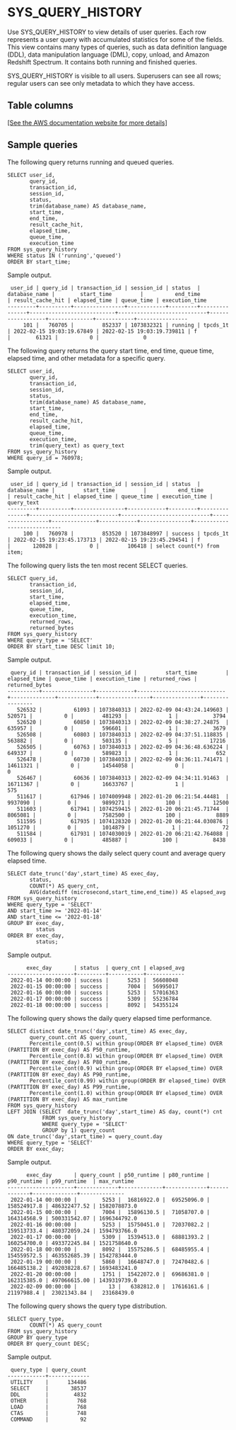 # SYS\_QUERY\_HISTORY<a name="SYS_QUERY_HISTORY"></a>

Use SYS\_QUERY\_HISTORY to view details of user queries\. Each row represents a user query with accumulated statistics for some of the fields\. This view contains many types of queries, such as data definition language \(DDL\), data manipulation language \(DML\), copy, unload, and Amazon Redshift Spectrum\. It contains both running and finished queries\.

SYS\_QUERY\_HISTORY is visible to all users\. Superusers can see all rows; regular users can see only metadata to which they have access\.

## Table columns<a name="SYS_QUERY_HISTORY-table-columns"></a>

[\[See the AWS documentation website for more details\]](http://docs.aws.amazon.com/redshift/latest/dg/SYS_QUERY_HISTORY.html)

## Sample queries<a name="SYS_QUERY_HISTORY-sample-queries"></a>

The following query returns running and queued queries\.

```
SELECT user_id,
       query_id,
       transaction_id,
       session_id,
       status,
       trim(database_name) AS database_name,
       start_time,
       end_time,
       result_cache_hit,
       elapsed_time,
       queue_time,
       execution_time
FROM sys_query_history
WHERE status IN ('running','queued')
ORDER BY start_time;
```

Sample output\.

```
 user_id | query_id | transaction_id | session_id | status  | database_name |        start_time         |          end_time          | result_cache_hit | elapsed_time | queue_time | execution_time
---------+----------+----------------+------------+---------+---------------+---------------------------+----------------------------+------------------+--------------+------------+----------------
     101 |   760705 |         852337 | 1073832321 | running | tpcds_1t      | 2022-02-15 19:03:19.67849 | 2022-02-15 19:03:19.739811 | f                |        61321 |          0 |              0
```

The following query returns the query start time, end time, queue time, elapsed time, and other metadata for a specific query\.

```
SELECT user_id,
       query_id,
       transaction_id,
       session_id,
       status,
       trim(database_name) AS database_name,
       start_time,
       end_time,
       result_cache_hit,
       elapsed_time,
       queue_time,
       execution_time,
       trim(query_text) as query_text
FROM sys_query_history
WHERE query_id = 760978;
```

Sample output\.

```
 user_id | query_id | transaction_id | session_id | status  | database_name |         start_time         |          end_time          | result_cache_hit | elapsed_time | queue_time | execution_time |         query_text
---------+----------+----------------+------------+---------+---------------+----------------------------+----------------------------+------------------+--------------+------------+----------------+----------------------------
     100 |   760978 |         853520 | 1073848997 | success | tpcds_1t      | 2022-02-15 19:23:45.173713 | 2022-02-15 19:23:45.294541 | f                |       120828 |          0 |         106418 | select count(*) from item;
```

The following query lists the ten most recent SELECT queries\.

```
SELECT query_id,
       transaction_id,
       session_id,
       start_time,
       elapsed_time,
       queue_time,
       execution_time,
       returned_rows,
       returned_bytes
FROM sys_query_history
WHERE query_type = 'SELECT'
ORDER BY start_time DESC limit 10;
```

Sample output\.

```
 query_id | transaction_id | session_id |         start_time         | elapsed_time | queue_time | execution_time | returned_rows | returned_bytes
----------+----------------+------------+----------------------------+--------------+------------+----------------+---------------+----------------
   526532 |          61093 | 1073840313 | 2022-02-09 04:43:24.149603 |       520571 |          0 |         481293 |             1 |           3794
   526520 |          60850 | 1073840313 | 2022-02-09 04:38:27.24875  |       635957 |          0 |         596601 |             1 |           3679
   526508 |          60803 | 1073840313 | 2022-02-09 04:37:51.118835 |       563882 |          0 |         503135 |             5 |          17216
   526505 |          60763 | 1073840313 | 2022-02-09 04:36:48.636224 |       649337 |          0 |         589823 |             1 |            652
   526478 |          60730 | 1073840313 | 2022-02-09 04:36:11.741471 |     14611321 |          0 |       14544058 |             0 |              0
   526467 |          60636 | 1073840313 | 2022-02-09 04:34:11.91463  |     16711367 |          0 |       16633767 |             1 |            575
   511617 |         617946 | 1074009948 | 2022-01-20 06:21:54.44481  |      9937090 |          0 |        9899271 |           100 |          12500
   511603 |         617941 | 1074259415 | 2022-01-20 06:21:45.71744  |      8065081 |          0 |        7582500 |           100 |           8889
   511595 |         617935 | 1074128320 | 2022-01-20 06:21:44.030876 |      1051270 |          0 |        1014879 |             1 |             72
   511584 |         617931 | 1074030019 | 2022-01-20 06:21:42.764088 |       609033 |          0 |         485887 |           100 |           8438
```

 The following query shows the daily select query count and average query elapsed time\. 

```
SELECT date_trunc('day',start_time) AS exec_day,
       status,
       COUNT(*) AS query_cnt,
       AVG(datediff (microsecond,start_time,end_time)) AS elapsed_avg
FROM sys_query_history
WHERE query_type = 'SELECT'
AND start_time >= '2022-01-14'
AND start_time <= '2022-01-18'
GROUP BY exec_day,
         status
ORDER BY exec_day,
         status;
```

Sample output\.

```
      exec_day       | status  | query_cnt | elapsed_avg
---------------------+---------+-----------+------------
 2022-01-14 00:00:00 | success |      5253 |  56608048
 2022-01-15 00:00:00 | success |      7004 |  56995017
 2022-01-16 00:00:00 | success |      5253 |  57016363
 2022-01-17 00:00:00 | success |      5309 |  55236784
 2022-01-18 00:00:00 | success |      8092 |  54355124
```

The following query shows the daily query elapsed time performance\.

```
SELECT distinct date_trunc('day',start_time) AS exec_day,
       query_count.cnt AS query_count,
       Percentile_cont(0.5) within group(ORDER BY elapsed_time) OVER (PARTITION BY exec_day) AS P50_runtime,
       Percentile_cont(0.8) within group(ORDER BY elapsed_time) OVER (PARTITION BY exec_day) AS P80_runtime,
       Percentile_cont(0.9) within group(ORDER BY elapsed_time) OVER (PARTITION BY exec_day) AS P90_runtime,
       Percentile_cont(0.99) within group(ORDER BY elapsed_time) OVER (PARTITION BY exec_day) AS P99_runtime,
       Percentile_cont(1.0) within group(ORDER BY elapsed_time) OVER (PARTITION BY exec_day) AS max_runtime
FROM sys_query_history
LEFT JOIN (SELECT  date_trunc('day',start_time) AS day, count(*) cnt
           FROM sys_query_history
           WHERE query_type = 'SELECT'
           GROUP by 1) query_count
ON date_trunc('day',start_time) = query_count.day
WHERE query_type = 'SELECT'
ORDER BY exec_day;
```

Sample output\.

```
      exec_day       | query_count | p50_runtime | p80_runtime | p90_runtime | p99_runtime  | max_runtime
---------------------+-------------+-------------+-------------+-------------+--------------+--------------
 2022-01-14 00:00:00 |        5253 |  16816922.0 |  69525096.0 | 158524917.8 | 486322477.52 | 1582078873.0
 2022-01-15 00:00:00 |        7004 |  15896130.5 |  71058707.0 | 164314568.9 | 500331542.07 | 1696344792.0
 2022-01-16 00:00:00 |        5253 |  15750451.0 |  72037082.2 | 159513733.4 | 480372059.24 | 1594793766.0
 2022-01-17 00:00:00 |        5309 |  15394513.0 |  68881393.2 | 160254700.0 | 493372245.84 | 1521758640.0
 2022-01-18 00:00:00 |        8092 |  15575286.5 |  68485955.4 | 154559572.5 | 463552685.39 | 1542783444.0
 2022-01-19 00:00:00 |        5860 |  16648747.0 |  72470482.6 | 166485138.2 | 492038228.67 | 1693483241.0
 2022-01-20 00:00:00 |        1751 |  15422072.0 |  69686381.0 | 162315385.0 | 497066615.00 | 1439319739.0
 2022-02-09 00:00:00 |          13 |   6382812.0 |  17616161.6 |  21197988.4 |  23021343.84 |   23168439.0
```

The following query shows the query type distribution\.

```
SELECT query_type,
       COUNT(*) AS query_count
FROM sys_query_history
GROUP BY query_type
ORDER BY query_count DESC;
```

Sample output\.

```
 query_type | query_count
------------+-------------
 UTILITY    |      134486
 SELECT     |       38537
 DDL        |        4832
 OTHER      |         768
 LOAD       |         768
 CTAS       |         748
 COMMAND    |          92
```